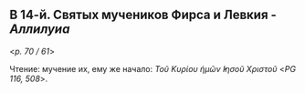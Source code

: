 ## В 14-й. Святых мучеников Фирса и Левкия - *Аллилуиа*

<*p. 70 / 61*>

Чтение: мучение их, ему же начало: *Τοῦ Κυρίου ἡμῶν ̓Ιησοῦ Χριστοῦ* <*PG 116, 508*>. 
